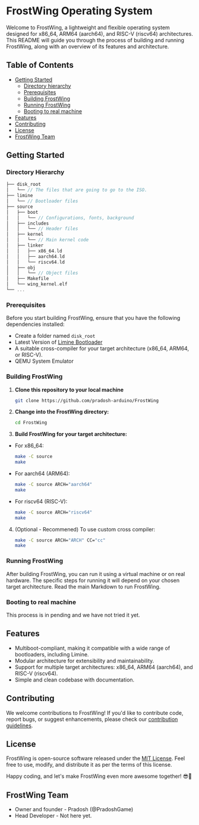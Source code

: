 # FrostWing Operating System

Welcome to FrostWing, a lightweight and flexible operating system designed for x86_64, ARM64 (aarch64), and RISC-V (riscv64) architectures. This README will guide you through the process of building and running FrostWing, along with an overview of its features and architecture.

## Table of Contents

- [Getting Started](#getting-started)
  - [Directory hierarchy](#directory-hierarchy)
  - [Prerequisites](#prerequisites)
  - [Building FrostWing](#building-FrostWing)
  - [Running FrostWing](#running-FrostWing)
  - [Booting to real machine](#Booting-to-real-machine)
- [Features](#features)
- [Contributing](#contributing)
- [License](#license)
- [FrostWing Team](#frostwing-team)

## Getting Started

### Directory Hierarchy
```c
├── disk_root
│   └── // The files that are going to go to the ISO.
├── limine
│   └── // Bootloader files
├── source
│   ├── boot
│   │   └── // Configurations, fonts, background
│   ├── includes
│   │   └── // Header files
│   ├── kernel
│   │   └── // Main kernel code
│   ├── linker
│   │   ├── x86_64.ld
│   │   ├── aarch64.ld
│   │   └── riscv64.ld
│   ├── obj
│   │   └── // Object files
│   ├── Makefile
│   └── wing_kernel.elf
└── ...
```
### Prerequisites

Before you start building FrostWing, ensure that you have the following dependencies installed:

- Create a folder named `disk_root`
- Latest Version of [Limine Bootloader](https://github.com/limine-bootloader/limine)
- A suitable cross-compiler for your target architecture (x86_64, ARM64, or RISC-V).
- QEMU System Emulator

### Building FrostWing

1. **Clone this repository to your local machine**
    ```bash
    git clone https://github.com/pradosh-arduino/FrostWing
    ```
2. **Change into the FrostWing directory:**
    ```bash
    cd FrostWing
    ```
3. **Build FrostWing for your target architecture:**
- For x86_64:
    ```bash
    make -C source
    make
    ```
- For aarch64 (ARM64):
    ```bash
    make -C source ARCH="aarch64"
    make
    ```
- For riscv64 (RISC-V):
    ```bash
    make -C source ARCH="riscv64"
    make
    ```
4. (Optional - Recommened) To use custom cross compiler:
    ```bash
    make -C source ARCH="ARCH" CC="cc"
    make
    ```

### Running FrostWing

After building FrostWing, you can run it using a virtual machine or on real hardware. The specific steps for running it will depend on your chosen target architecture. Read the main Markdown to run FrostWing.

### Booting to real machine
This process is in pending and we have not tried it yet.

## Features

- Multiboot-compliant, making it compatible with a wide range of bootloaders, including Limine.
- Modular architecture for extensibility and maintainability.
- Support for multiple target architectures: x86_64, ARM64 (aarch64), and RISC-V (riscv64).
- Simple and clean codebase with documentation.

## Contributing

We welcome contributions to FrostWing! If you'd like to contribute code, report bugs, or suggest enhancements, please check our [contribution guidelines](CONTRIBUTING.md).

## License

FrostWing is open-source software released under the [MIT License](LICENSE). Feel free to use, modify, and distribute it as per the terms of this license.

Happy coding, and let's make FrostWing even more awesome together! 😎🚀

## FrostWing Team
- Owner and founder - Pradosh (@PradoshGame)
- Head Developer - Not here yet.